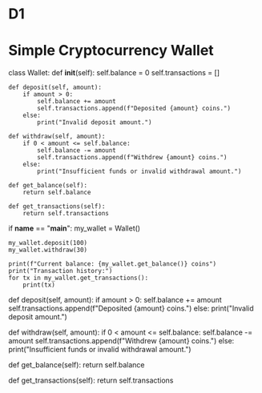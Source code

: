 # D1
# Simple Cryptocurrency Wallet

class Wallet:
    def __init__(self):
        self.balance = 0
        self.transactions = []

    def deposit(self, amount):
        if amount > 0:
            self.balance += amount
            self.transactions.append(f"Deposited {amount} coins.")
        else:
            print("Invalid deposit amount.")

    def withdraw(self, amount):
        if 0 < amount <= self.balance:
            self.balance -= amount
            self.transactions.append(f"Withdrew {amount} coins.")
        else:
            print("Insufficient funds or invalid withdrawal amount.")

    def get_balance(self):
        return self.balance

    def get_transactions(self):
        return self.transactions

if __name__ == "__main__":
    my_wallet = Wallet()

    my_wallet.deposit(100)
    my_wallet.withdraw(30)

    print(f"Current balance: {my_wallet.get_balance()} coins")
    print("Transaction history:")
    for tx in my_wallet.get_transactions():
        print(tx)
def deposit(self, amount):
    if amount > 0:
        self.balance += amount
        self.transactions.append(f"Deposited {amount} coins.")
    else:
        print("Invalid deposit amount.")

def withdraw(self, amount):
    if 0 < amount <= self.balance:
        self.balance -= amount
        self.transactions.append(f"Withdrew {amount} coins.")
    else:
        print("Insufficient funds or invalid withdrawal amount.")

def get_balance(self):
    return self.balance

def get_transactions(self):
    return self.transactions
